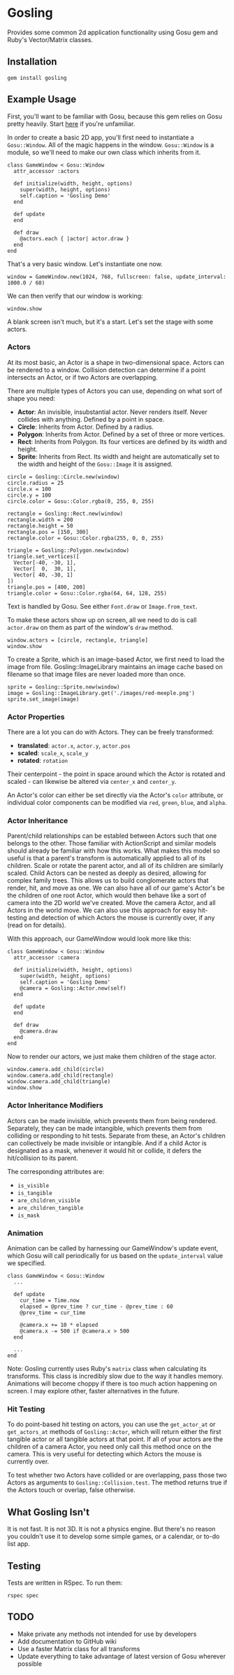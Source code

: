 # Gosling

Provides some common 2d application functionality using Gosu gem and Ruby's Vector/Matrix classes.

## Installation

```
gem install gosling
```

## Example Usage

First, you'll want to be familiar with Gosu, because this gem relies on Gosu pretty heavily. Start [here](https://github.com/gosu/gosu) if you're unfamiliar.

In order to create a basic 2D app, you'll first need to instantiate a `Gosu::Window`. All of the magic happens in the window. `Gosu::Window` is a module, so we'll need to make our own class which inherits from it.

```
class GameWindow < Gosu::Window
  attr_accessor :actors

  def initialize(width, height, options)
    super(width, height, options)
    self.caption = 'Gosling Demo'
  end

  def update
  end

  def draw
    @actors.each { |actor| actor.draw }
  end
end
```

That's a very basic window. Let's instantiate one now.

```
window = GameWindow.new(1024, 768, fullscreen: false, update_interval: 1000.0 / 60)
```

We can then verify that our window is working:

```
window.show
```

A blank screen isn't much, but it's a start. Let's set the stage with some actors.

### Actors

At its most basic, an Actor is a shape in two-dimensional space. Actors can be rendered to a window. Collision detection can determine if a point intersects an Actor, or if two Actors are overlapping.

There are multiple types of Actors you can use, depending on what sort of shape you need:
- **Actor**: An invisible, insubstantial actor. Never renders itself. Never collides with anything. Defined by a point in space.
- **Circle**: Inherits from Actor. Defined by a radius.
- **Polygon**: Inherits from Actor. Defined by a set of three or more vertices.
- **Rect**: Inherits from Polygon. Its four vertices are defined by its width and height.
- **Sprite**: Inherits from Rect. Its width and height are automatically set to the width and height of the `Gosu::Image` it is assigned.

```
circle = Gosling::Circle.new(window)
circle.radius = 25
circle.x = 100
circle.y = 100
circle.color = Gosu::Color.rgba(0, 255, 0, 255)

rectangle = Gosling::Rect.new(window)
rectangle.width = 200
rectangle.height = 50
rectangle.pos = [150, 300]
rectangle.color = Gosu::Color.rgba(255, 0, 0, 255)

triangle = Gosling::Polygon.new(window)
triangle.set_vertices([
  Vector[-40, -30, 1],
  Vector[  0,  30, 1],
  Vector[ 40, -30, 1]
])
triangle.pos = [400, 200]
triangle.color = Gosu::Color.rgba(64, 64, 128, 255)
```

Text is handled by Gosu. See either `Font.draw` or `Image.from_text`.

To make these actors show up on screen, all we need to do is call `actor.draw` on them as part of the window's `draw` method.

```
window.actors = [circle, rectangle, triangle]
window.show
```

To create a Sprite, which is an image-based Actor, we first need to load the image from file. Gosling::ImageLibrary maintains an image cache based on filename so that image files are never loaded more than once.

```
sprite = Gosling::Sprite.new(window)
image = Gosling::ImageLibrary.get('./images/red-meeple.png')
sprite.set_image(image)
```

### Actor Properties

There are a lot you can do with Actors. They can be freely transformed:
- **translated**: `actor.x`, `actor.y`, `actor.pos`
- **scaled**: `scale_x`, `scale_y`
- **rotated**: `rotation`

Their centerpoint - the point in space around which the Actor is rotated and scaled - can likewise be altered via `center_x` and `center_y`.

An Actor's color can either be set directly via the Actor's `color` attribute, or individual color components can be modified via `red`, `green`, `blue`, and `alpha`.

### Actor Inheritance

Parent/child relationships can be establed between Actors such that one belongs to the other. Those familiar with ActionScript and similar models should already be familiar with how this works. What makes this model so useful is that a parent's transform is automatically applied to all of its children. Scale or rotate the parent actor, and all of its children are similarly scaled. Child Actors can be nested as deeply as desired, allowing for complex family trees. This allows us to build conglomerate actors that render, hit, and move as one. We can also have all of our game's Actor's be the children of one root Actor, which would then behave like a sort of camera into the 2D world we've created. Move the camera Actor, and all Actors in the world move. We can also use this approach for easy hit-testing and detection of which Actors the mouse is currently over, if any (read on for details).

With this approach, our GameWindow would look more like this:

```
class GameWindow < Gosu::Window
  attr_accessor :camera

  def initialize(width, height, options)
    super(width, height, options)
    self.caption = 'Gosling Demo'
    @camera = Gosling::Actor.new(self)
  end

  def update
  end

  def draw
    @camera.draw
  end
end
```

Now to render our actors, we just make them children of the stage actor.

```
window.camera.add_child(circle)
window.camera.add_child(rectangle)
window.camera.add_child(triangle)
window.show
```

### Actor Inheritance Modifiers

Actors can be made invisible, which prevents them from being rendered. Separately, they can be made intangible, which prevents them from colliding or responding to hit tests. Separate from these, an Actor's children can collectively be made invisible or intangible. And if a child Actor is designated as a mask, whenever it would hit or collide, it defers the hit/collision to its parent.

The corresponding attributes are:
- `is_visible`
- `is_tangible`
- `are_children_visible`
- `are_children_tangible`
- `is_mask`

### Animation

Animation can be called by harnessing our GameWindow's update event, which Gosu will call periodically for us based on the `update_interval` value we specified.

```
class GameWindow < Gosu::Window
  ...

  def update
    cur_time = Time.now
    elapsed = @prev_time ? cur_time - @prev_time : 60
    @prev_time = cur_time

    @camera.x += 10 * elapsed
    @camera.x -= 500 if @camera.x > 500
  end

  ...
end
```

Note: Gosling currently uses Ruby's `matrix` class when calculating its transforms. This class is incredibly slow due to the way it handles memory. Animations will become choppy if there is too much action happening on screen. I may explore other, faster alternatives in the future.

### Hit Testing

To do point-based hit testing on actors, you can use the `get_actor_at` or `get_actors_at` methods of `Gosling::Actor`, which will return either the first tangible actor or all tangible actors at that point. If all of your actors are the children of a camera Actor, you need only call this method once on the camera. This is very useful for detecting which Actors the mouse is currently over.

To test whether two Actors have collided or are overlapping, pass those two Actors as arguments to `Gosling::Collision.test`. The method returns true if the Actors touch or overlap, false otherwise.

## What Gosling Isn't

It is not fast. It is not 3D. It is not a physics engine. But there's no reason you couldn't use it to develop some simple games, or a calendar, or to-do list app.

## Testing

Tests are written in RSpec. To run them:

```
rspec spec
```

## TODO

- Make private any methods not intended for use by developers
- Add documentation to GitHub wiki
- Use a faster Matrix class for all transforms
- Update everything to take advantage of latest version of Gosu wherever possible
